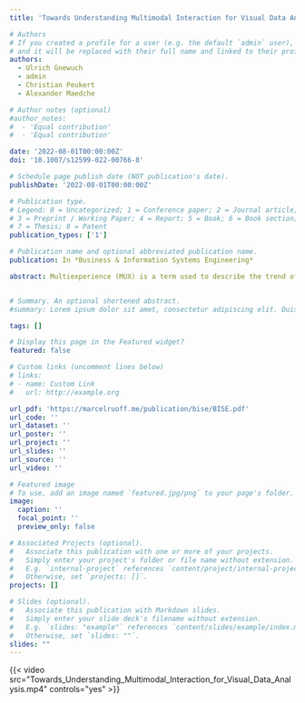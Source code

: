 ```yaml
---
title: 'Towards Understanding Multimodal Interaction for Visual Data Analysis'

# Authors
# If you created a profile for a user (e.g. the default `admin` user), write the username (folder name) here
# and it will be replaced with their full name and linked to their profile.
authors:
  - Ulrich Gnewuch
  - admin
  - Christian Peukert
  - Alexander Maedche

# Author notes (optional)
#author_notes:
#  - 'Equal contribution'
#  - 'Equal contribution'

date: '2022-08-01T00:00:00Z'
doi: '10.1007/s12599-022-00766-8'

# Schedule page publish date (NOT publication's date).
publishDate: '2022-08-01T00:00:00Z'

# Publication type.
# Legend: 0 = Uncategorized; 1 = Conference paper; 2 = Journal article;
# 3 = Preprint / Working Paper; 4 = Report; 5 = Book; 6 = Book section;
# 7 = Thesis; 8 = Patent
publication_types: ['1']

# Publication name and optional abbreviated publication name.
publication: In *Business & Information Systems Engineering*

abstract: Multiexperience (MUX) is a term used to describe the trend of users interacting with multiple devices and modalities to complete tasks. This paper provides a conceptualization of MUX and a framework of three paths toward MUX. The benefits and challenges of each path are described, and future research opportunities are outlined.


# Summary. An optional shortened abstract.
#summary: Lorem ipsum dolor sit amet, consectetur adipiscing elit. Duis posuere tellus ac convallis placerat. Proin tincidunt magna sed ex sollicitudin condimentum.

tags: []

# Display this page in the Featured widget?
featured: false

# Custom links (uncomment lines below)
# links:
# - name: Custom Link
#   url: http://example.org

url_pdf: 'https://marcelruoff.me/publication/bise/BISE.pdf'
url_code: ''
url_dataset: ''
url_poster: ''
url_project: ''
url_slides: ''
url_source: ''
url_video: ''

# Featured image
# To use, add an image named `featured.jpg/png` to your page's folder.
image:
  caption: ''
  focal_point: ''
  preview_only: false

# Associated Projects (optional).
#   Associate this publication with one or more of your projects.
#   Simply enter your project's folder or file name without extension.
#   E.g. `internal-project` references `content/project/internal-project/index.md`.
#   Otherwise, set `projects: []`.
projects: []

# Slides (optional).
#   Associate this publication with Markdown slides.
#   Simply enter your slide deck's filename without extension.
#   E.g. `slides: "example"` references `content/slides/example/index.md`.
#   Otherwise, set `slides: ""`.
slides: ""
---
```

{{< video src="Towards_Understanding_Multimodal_Interaction_for_Visual_Data_Analysis.mp4" controls="yes" >}}